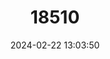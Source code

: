 ---
title: "18510"
category: "Pseudochromis pesi"
draft: false
date: 2024-02-22 13:03:50
languages:
  English: ["Pale Dottyback"]
---